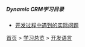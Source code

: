 ##### Dynamic CRM学习目录

* [开发过程中遇到的实际问题](202104001.md)



[首页](../../../README.md) > [学习总览](../../../introduction/studyCatalogList.md) > [开发语言](../developmentLanguage.md)
